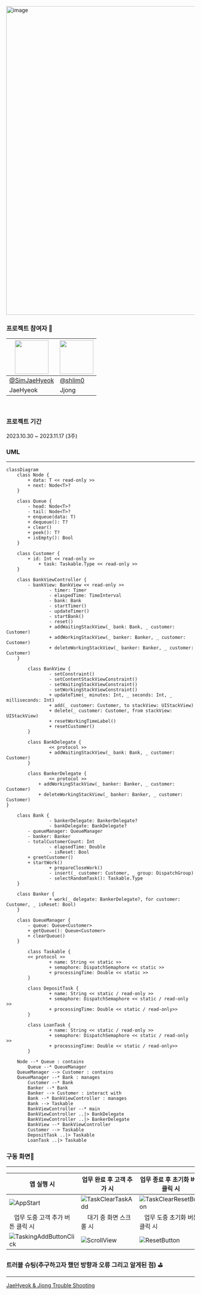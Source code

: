 <img width="825" alt="image" src="https://github.com/shlim0/ios-bank-manager/assets/142188004/d1199a03-9774-4daa-9d6b-8a88a0691286">


### 프로젝트 참여자 🤝

| <img src="https://avatars.githubusercontent.com/u/142188004?v=4" width="90" height="90"> | <img src="https://avatars.githubusercontent.com/u/46235301?v=4" width="90" height="90"> |
| ----------- | --------- |
| [@SimJaeHyeok](https://github.com/SimJaeHyeok) | [@shlim0](https://github.com/shlim0) |
| JaeHyeok | Jjong |

</br>

### 프로젝트 기간
2023.10.30 ~ 2023.11.17 (3주)

### UML

---

```mermaid
classDiagram
    class Node {
        + data: T << read-only >>
        + next: Node<T>?
    }

    class Queue {
        - head: Node<T>?
        - tail: Node<T>?
        + enqueue(data: T)
        + dequeue(): T?
        + clear()
        + peek(): T?
        + isEmpty(): Bool
    }

    class Customer {
        + id: Int << read-only >>
		    + task: Taskable.Type << read-only >>
    }

    class BankViewController {
        - bankView: BankView << read-only >>
				- timer: Timer
				- elaspedTime: TimeInterval
				- bank: Bank
				- startTimer()
				- updateTimer()
				- startBank()
				- reset()
				+ addWaitingStackView(_ bank: Bank, _ customer: Customer)
				+ addWorkingStackView(_ banker: Banker, _ customer: Customer)
				+ deleteWorkingStackView(_ banker: Banker, _ customer: Customer)
    }

		class BankView {
				- setConstraint()
				- setContentStackViewConstraint()
				- setWaitingStackViewConstraint()
				- setWorkingStackViewConstraint()
				+ updateTime(_ minutes: Int, _ seconds: Int, _ milliseconds: Int)
				+ add(_ customer: Customer, to stackView: UIStackView)
				+ delete(_ customer: Customer, from stackView: UIStackView)
				+ resetWorkingTimeLabel()
				+ resetCustomer()
		}

		class BankDelegate {
				<< protocol >>
				+ addWaitingStackView(_ bank: Bank, _ customer: Customer)
		}

		class BankerDelegate {
				<< protocol >>
		    + addWorkingStackView(_ banker: Banker, _ customer: Customer)
		    + deleteWorkingStackView(_ banker: Banker, _ customer: Customer)
}

    class Bank {
				- bankerDelegate: BankerDelegate?
				- bankDelegate: BankDelegate?
        - queueManager: QueueManager
        - banker: Banker
        - totalCustomerCount: Int
				- elapsedTime: Double
				- isReset: Bool
        + greetCustomer()
        + startWork()
				+ prepareCloseWork()
				- insert(_ customer: Customer, _ group: DispatchGroup)
				- selectRandomTask(): Taskable.Type
    }

    class Banker {
				+ work(_ delegate: BankerDelegate?, for customer: Customer, _ isReset: Bool)
    }

    class QueueManager {
        - queue: Queue<Customer>
        + getQueue(): Queue<Customer>
        + clearQueue()
    }

		class Taskable {
		<< protocol >>
				+ name: String << static >>
				+ semaphore: DispatchSemaphore << static >>
				+ processingTime: Double << static >>
		}

		class DepositTask {
				+ name: String << static / read-only >>
				+ semaphore: DispatchSemaphore << static / read-only >>
				+ processingTime: Double << static / read-only>>
		}

		class LoanTask {
				+ name: String << static / read-only >>
				+ semaphore: DispatchSemaphore << static / read-only >>
				+ processingTime: Double << static / read-only>>
		}

    Node --* Queue : contains
		Queue --* QueueManager
    QueueManager --> Customer : contains
    QueueManager --* Bank : manages
		Customer --* Bank
		Banker --* Bank
		Banker --> Customer : interact with
		Bank --* BankViewController : manages
		Bank --> Taskable
		BankViewController --* main
		BankViewController ..|> BankDelegate
		BankViewController ..|> BankerDelegate
		BankView --* BankViewController
		Customer --> Taskable
		DepositTask ..|> Taskable
		LoanTask ..|> Taskable
```

### 구동 화면📱

---
|앱 실행 시 | 업무 완료 후 고객 추가 시| 업무 종료 후 초기화 버튼 클릭 시 |
|------|---|---|
|![AppStart](https://github.com/shlim0/ios-bank-manager/assets/142188004/ab2d9a45-95c5-4eb4-9fbe-64753a70a016)|![TaskClearTaskAdd](https://github.com/shlim0/ios-bank-manager/assets/142188004/c33db3aa-b27e-4a99-91ed-18e380092be3)|![TaskClearResetButton](https://github.com/shlim0/ios-bank-manager/assets/142188004/e30cf997-2b13-4aec-8208-6c744f128700)|
|&nbsp;&nbsp;&nbsp;업무 도중 고객 추가 버튼 클릭 시&nbsp;&nbsp;|&nbsp;&nbsp;&nbsp;&nbsp;대기 중 화면 스크롤 시&nbsp;&nbsp;&nbsp;|&nbsp;&nbsp;&nbsp;업무 도중 초기화 버튼 클릭 시&nbsp;&nbsp;&nbsp;|
|![TaskingAddButtonClick](https://github.com/shlim0/ios-bank-manager/assets/142188004/70d20e76-a195-4511-8f60-10fad7366fc6)|![ScrollView](https://github.com/shlim0/ios-bank-manager/assets/142188004/7151a67e-046a-4984-8539-4785f734aa23)|![ResetButton](https://github.com/shlim0/ios-bank-manager/assets/142188004/e688a4f8-3284-49f3-aac7-ea8ec756fa6b)|


### 트러블 슈팅(추구하고자 했던 방향과 오류 그리고 알게된 점) ⛳️

---
[JaeHyeok & Jjong Trouble Shooting](https://jjong-my.notion.site/Trouble-Shooting-b42d1b0e2d7043f892b009573a38f96b)









